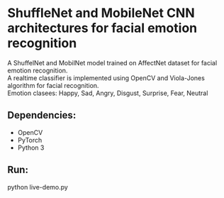 # ShuffleNet and MobileNet CNN architectures for facial emotion recognition
A ShuffelNet and MobilNet model trained on AffectNet dataset for facial emotion recognition.<br/>
A realtime classifier is implemented using OpenCV and Viola-Jones algorithm for facial recognition.<br/>
Emotion clasees: Happy, Sad, Angry, Disgust, Surprise, Fear, Neutral

## Dependencies:
* OpenCV
* PyTorch
* Python 3

## Run:
python live-demo.py
